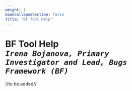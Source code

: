 ```yaml
---
weight: 1
bookCollapseSection: false
title: "BF Tool Help"
---
```

# BF Tool Help<br/>_`Irena Bojanova, Primary Investigator and Lead, Bugs Framework (BF)`_

//to be added//